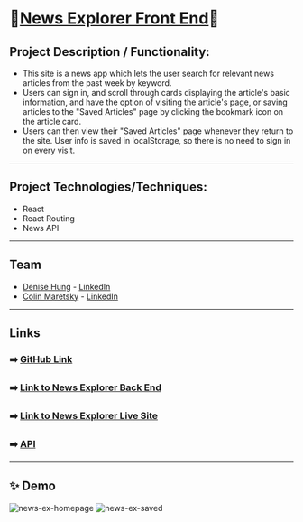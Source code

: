 # 📰[News Explorer Front End](https://news-explorer-site.netlify.app/)📰

## Project Description / Functionality: 
- This site is a news app which lets the user search for relevant news articles from the past week by keyword.
- Users can sign in, and scroll through cards displaying the article's basic information, and have the option of visiting the article's page, or saving articles to the "Saved Articles" page by clicking the bookmark icon on the article card. 
- Users can then view their "Saved Articles" page whenever they return to the site. User info is saved in localStorage, so there is no need to sign in on every visit. 

---

## Project Technologies/Techniques:
- React
- React Routing
- News API

---

## Team 
- [Denise Hung](https://github.com/denisehung) - [LinkedIn](https://www.linkedin.com/in/denise-hung-76563867/)
- [Colin Maretsky](https://github.com/cjmaret) - [LinkedIn](https://www.linkedin.com/in/colin-maretsky/)

---
## Links
### ➡️ [GitHub Link](https://github.com/cjmaret/news-explorer-frontend)
### ➡️ [Link to News Explorer Back End](https://github.com/cjmaret/news-explorer-api)
### ➡️ [Link to News Explorer Live Site](https://news-explorer-site.netlify.app/)
### ➡️ [API](https://api.aloha.students.nomoreparties.site)

---

## ✨ Demo
![news-ex-homepage](https://user-images.githubusercontent.com/77926563/147211537-04034d29-b1b7-410f-9d2a-f0ed0248f5f5.png)
![news-ex-saved](https://user-images.githubusercontent.com/77926563/147211670-59a4cf9e-9005-487a-b89b-13d905120c78.png)


